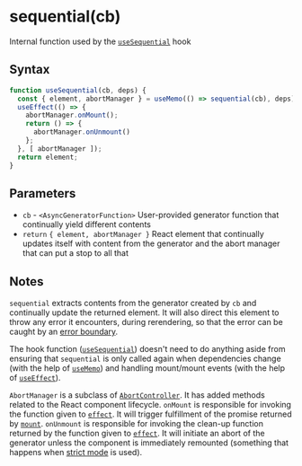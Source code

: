 # sequential(cb)

Internal function used by the [`useSequential`](./useSequential) hook

## Syntax

```js
function useSequential(cb, deps) {
  const { element, abortManager } = useMemo(() => sequential(cb), deps);
  useEffect(() => {
    abortManager.onMount();
    return () => {
      abortManager.onUnmount()
    };
  }, [ abortManager ]);
  return element;
}
```

## Parameters

* `cb` - `<AsyncGeneratorFunction>` User-provided generator function that continually yield different contents
* `return` `{ element, abortManager }` React element that continually updates itself with content from the generator
and the abort manager that can put a stop to all that

## Notes

`sequential` extracts contents from the generator created by `cb` and continually update the returned element.
It will also direct this element to throw any error it encounters, during rerendering, so that the error can be
caught by an [error boundary](https://reactjs.org/docs/error-boundaries.html).

The hook function ([`useSequential`](./useSequential)) doesn't need to do anything
aside from ensuring that `sequential` is only called again when dependencies change (with the help of
[`useMemo`](https://reactjs.org/docs/hooks-reference.html#usememo)) and handling mount/mount events (with the help
of [`useEffect`](https://reactjs.org/docs/hooks-reference.html#useeffect)).

`AbortManager` is a subclass of [`AbortController`](https://developer.mozilla.org/en-US/docs/Web/API/AbortController).
It has added methods related to the React component lifecycle. `onMount` is responsible for invoking the function
given to [`effect`](./effect.md). It will trigger fulfillment of the promise returned by [`mount`](./mount.md).
`onUnmount` is responsible for invoking the clean-up function returned by the function given to
[`effect`](./effect.md). It will initiate an abort of the generator unless the component is immediately remounted
(something that happens when [strict mode](https://reactjs.org/docs/strict-mode.html) is used).
